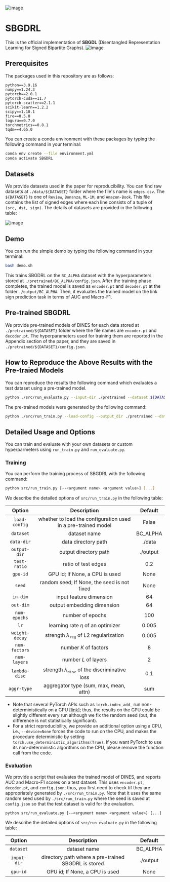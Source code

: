 ![image](https://github.com/wangxiaosong96/SBGDRL/blob/main/SBGDL/SBGDRL.png)



# SBGDRL
This is the official implementation of **SBGDL** (Disentangled Representation Learning for Signed Bipartite Graphs). 
![image](https://github.com/wangxiaosong96/SBGDRL/blob/main/SBGDL/graph3.png)


## Prerequisites
The packages used in this repository are as follows:
```
python==3.9.16
numpy==1.24.3
pytorch==2.0.1
pytorch-cuda==11.7
pytorch-scatter==2.1.1
scikit-learn==1.2.2
scipy==1.10.1
fire==0.5.0
loguru==0.7.0
torchmetrics==0.8.1
tqdm==4.65.0
```
You can create a conda environment with these packages by typing the following command in your terminal:
```bash
conda env create --file environment.yml
conda activate SBGDRL
```

## Datasets 
We provide datasets used in the paper for reproducibility. 
You can find raw datasets at `./data/${DATASET}` folder where the file's name is `edges.csv`. 
The `${DATASET}` is one of `Review`, `Bonanza`, `ML-1M`, and `Amazon-Book`.
This file contains the list of signed edges where each line consists of a tuple of `(src, dst, sign)`.
The details of datasets are provided in the following table:

![image](https://github.com/user-attachments/assets/584ed5c4-c45a-4705-90e9-8aab7511eba3)

## Demo
You can run the simple demo by typing the following command in your terminal:
```bash
bash demo.sh
```

This trains SBGDRL on the `BC_ALPHA` dataset with the hyperparameters stored at `./pretrained/BC_ALPHA/config.json`. 
After the training phase completes, the trained model is saved as `encoder.pt` and `decoder.pt` at the folder `./output/BC_ALPHA`. 
Then, it evaluates the trained model on the link sign prediction task in terms of AUC and Macro-F1.

## Pre-trained SBGDRL
We provide pre-trained models of DINES for each data stored at `./pretrained/${DATASET}` folder where the file names are `encoder.pt` and `decoder.pt`.
The hyperparameters used for training them are reported in the Appendix section of the paper, and they are saved in `./pretrained/${DATASET}/config.json`.

## How to Reproduce the Above Results with the Pre-traied Models
You can reproduce the results the following command which evaluates a test dataset using a pre-trained model.

```bash
python ./src/run_evaluate.py --input-dir ./pretrained --dataset ${DATASET} --gpu-id ${GPU_ID}
```

The pre-trained models were generated by the following command:

```bash
python ./src/run_train.py --load-config --output_dir ./pretrained --dataset ${DATASET} --seed 1 
```

## Detailed Usage and Options
You can train and evaluate with your own datasets or custom hyperparmeters using `run_train.py` and `run_evaluate.py`.

### Training
You can perform the training process of SBGDRL with the following command:
```bash
python src/run_train.py [--<argument name> <argument value>] [...]
```
We describe the detailed options of `src/run_train.py` in the following table:

|**Option**|**Description**|**Default**|
|:-:|:-:|:-:|
|`load-config`|whether to load the configuration used in a pre-trained model|False|
|`dataset`|dataset name|BC_ALPHA|
|`data-dir`|data directory path|./data|
|`output-dir`|output directory path|./output|
|`test-ratio`|ratio of test edges|0.2|
|`gpu-id`|GPU id; If None, a CPU is used|None|
|`seed`|random seed; If None, the seed is not fixed|None|
|`in-dim`|input feature dimension|64|
|`out-dim`|output embedding dimension|64|
|`num-epochs`|number of epochs|100|
|`lr`|learning rate $\eta$ of an optimizer|0.005|
|`weight-decay`|strength $\lambda_{\texttt{reg}}$ of L2 regularization|0.005|
|`num-factors`|number $K$ of factors |8|
|`num-layers`|number $L$ of layers |2|
|`lambda-disc`|strength $\lambda_{\texttt{disc}}$ of the discriminative loss|0.1|
|`aggr-type`|aggregator type (sum, max, mean, attn) |sum|

* Note that several PyTorch APIs such as `torch.index_add_` run non-deterministically on a GPU [[link]](https://pytorch.org/docs/stable/notes/randomness.html); thus, the results on the GPU could be slightly different every run although we fix the random seed (but, the difference is not statistically significant). 
* For a strict reproducibility, we provide an additional option using a CPU, i.e., `--device=None` forces the code to run on the CPU, and makes the procedure deterministic by setting `torch.use_deterministic_algorithms(True)`. If you want PyTorch to use its non-deterministic algorithms on the CPU, please remove the function call from the code.


### Evaluation
We provide a script that evaluates the trained model of DINES, and reports AUC and Macro-F1 scores on a test dataset.
This uses `encoder.pt`, `decoder.pt`, and `config.json`; thus, you first need to check tif they are appropriately generated by `./src/run_train.py`. Note that it uses the same random seed used by `./src/run_train.py` where the seed is saved at `config.json` so that the test dataset is valid for the evaluation.

```
python src/run_evaluate.py [--<argument name> <argument value>] [...]
```

We describe the detailed options of `src/run_evaluate.py` in the following table:

|**Option**|**Description**|**Default**|
|:-:|:-:|:-:|
|`dataset`|dataset name|BC_ALPHA|
|`input-dir`|directory path where a pre-trained SBGDRL is stored|./output|
|`gpu-id`|GPU id; If None, a CPU is used|None|
